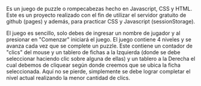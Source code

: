 Es un juego de puzzle o rompecabezas hecho en Javascript, CSS y HTML.
Este es un proyecto realizado con el fin de utilizar el servidor gratuito de github
(pages) y además, para practicar CSS y Javascript (sessionStorage).

El juego es sencillo, solo debes de ingresar un nombre de jugador y al presionar en "Comenzar"
iniciará el juego.
El juego contiene 4 niveles y se avanza cada vez que se complete un puzzle. Este contiene un contador de "clics" del mouse y un tablero de fichas a la Izquierda (donde se debe seleccionar haciendo clic sobre alguna de ellas) y un tablero a la Derecha el cual debemos de cliquear según donde creemos que se ubica la ficha seleccionada. 
Aquí no se pierde, simplemente se debe lograr completar el nivel actual realizando la menor cantidad de clics.